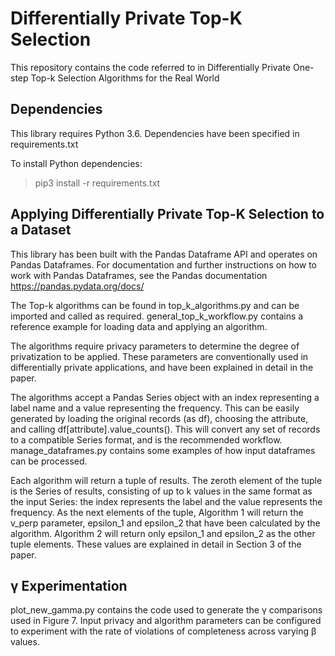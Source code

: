 # Differentially Private Top-K Selection
This repository contains the code referred to in Differentially Private One-step Top-k Selection 
Algorithms for the Real World


## Dependencies
This library requires Python 3.6. Dependencies have been specified in requirements.txt

To install Python dependencies:

>pip3 install -r requirements.txt

## Applying Differentially Private Top-K Selection to a Dataset
This library has been built with the Pandas Dataframe API and operates on Pandas Dataframes. For 
documentation and further instructions on how to work with Pandas Dataframes, see the Pandas documentation
https://pandas.pydata.org/docs/ 

The Top-k algorithms can be found in top_k_algorithms.py and can be imported and called as required. 
general_top_k_workflow.py contains a reference example for loading data and applying an algorithm.

The algorithms require privacy parameters to determine the degree of privatization to be applied. These parameters are 
conventionally used in differentially private applications, and have been explained in detail
in the paper.

The algorithms accept a Pandas Series object with an index representing a label name and a value representing the 
frequency. This can be easily generated by loading the original records (as df), choosing the attribute, 
and calling df[attribute].value_counts(). This will convert any set of records to a compatible Series format, and is the 
recommended workflow. manage_dataframes.py contains some examples of how input dataframes can be processed.

Each algorithm will return a tuple of results. The zeroth element of the tuple is the Series of results, consisting
of up to k values in the same format as the input Series: the index represents the label and the value represents the 
frequency. As the next elements of the tuple, Algorithm 1 will return the v_perp parameter, epsilon_1 and epsilon_2 that
have been calculated by the algorithm. Algorithm 2 will return only epsilon_1 and epsilon_2 as the other tuple elements.
These values are explained in detail in Section 3 of the paper. 

## γ Experimentation
plot_new_gamma.py contains the code used to generate the γ comparisons used in Figure 7. Input privacy and algorithm 
parameters can be configured to experiment with the rate of violations of completeness across varying β values.

